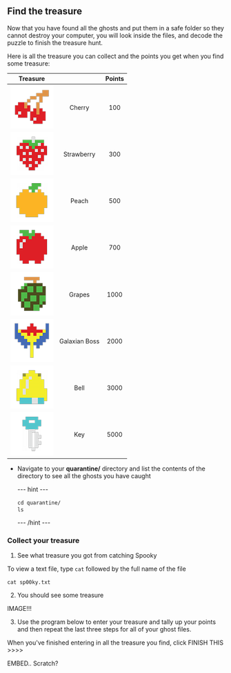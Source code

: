 ## Find the treasure

Now that you have found all the ghosts and put them in a safe folder so they cannot destroy your computer, you will look inside the files, and decode the puzzle to finish the treasure hunt.

Here is all the treasure you can collect and the points you get when you find some treasure:

| Treasure                                     |                                              | Points                                       |
| :------------------------------------------: | :------------------------------------------: | :------------------------------------------: |
| ![Cherry](images/fruitcherry.png)            | Cherry                                       | 100                                          |
| ![Strawberry](images/fruitstrawberry.png)    | Strawberry                                   | 300                                          |
| ![Peach](images/fruitpeach.png)              | Peach                                        | 500                                          |
| ![Apple](images/fruitapple.png)              | Apple                                        | 700                                          |
| ![Grapes](images/fruitgrapes.png)            | Grapes                                       | 1000                                         |
| ![Galaxian Boss](images/fruitgalaxian.png)   | Galaxian Boss                                | 2000                                         |
| ![Bell](images/fruitbell.png)                | Bell                                         | 3000                                         |
| ![Key](images/fruitkey.png)                  | Key                                          | 5000                                         |

+ Navigate to your **quarantine/** directory and list the contents of the directory to see all the ghosts you have caught

  --- hint ---
  ```
  cd quarantine/
  ls
  ```
  --- /hint ---

### Collect your treasure

1. See what treasure you got from catching Spooky

  To view a text file, type `cat` followed by the full name of the file
  ```
  cat sp00ky.txt
  ```

2. You should see some treasure

  IMAGE!!!

3. Use the program below to enter your treasure and tally up your points and then repeat the last three steps for all of your ghost files.

  When you've finished entering in all the treasure you find, click FINISH THIS >>>>

  EMBED.. Scratch?
